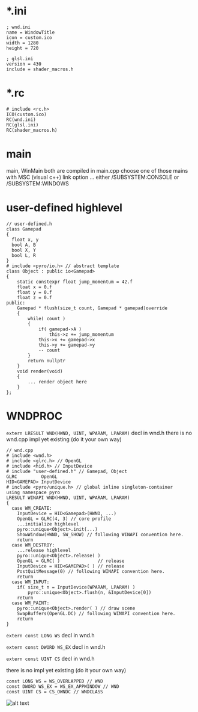 # *.ini
``` 
; wnd.ini
name = WindowTitle
icon = custom.ico
width = 1280
height = 720
``` 
``` 
; glsl.ini
version = 430
include = shader_macros.h
``` 
# *.rc
```
# include <rc.h>
ICO(custom.ico)
RC(wnd.ini)
RC(glsl.ini)
RC(shader_macros.h)
```
# main
main, WinMain both are compiled in main.cpp
choose one of those mains with MSC (visual c++) link option
	... either /SUBSYSTEM:CONSOLE or /SUBSYSTEM:WINDOWS
# user-defined highlevel
``` 
// user-defined.h
class Gamepad
{
  float x, y
  bool A, B
  bool X, Y
  bool L, R
}
# include <pyro/io.h> // abstract template
class Object : public io<Gamepad>
{
	static constexpr float jump_momentum = 42.f
	float x = 0.f
	float y = 0.f
	float z = 0.f
public:
	Gamepad * flush(size_t count, Gamepad * gamepad)override
	{
		while( count )
		{
			if( gamepad->A )
				this->z += jump_momentum
			this->x += gamepad->x
			this->y += gamepad->y
			-- count
		}
		return nullptr
	}
	void render(void)
	{
		... render object here
	}
};
``` 
# WNDPROC
```extern LRESULT WND(HWND, UINT, WPARAM, LPARAM)```  decl in wnd.h
there is no wnd.cpp impl yet existing (do it your own way)
```
// wnd.cpp
# include <wnd.h>
# include <glrc.h> // OpenGL
# include <hid.h> // InputDevice
# include "user-defined.h" // Gamepad, Object
GLRC         OpenGL
HID<GAMEPAD> InputDevice
# include <pyro/unique.h> // global inline singleton-container
using namespace pyro
LRESULT WINAPI WND(HWND, UINT, WPARAM, LPARAM)
{
  case WM_CREATE:
    InputDevice = HID<Gamepad>(HWND, ...)
    OpenGL = GLRC(4, 3) // core profile
    ...initialize highlevel
    pyro::unique<Object>.init(...)
    ShowWindow(HWND, SW_SHOW) // following WINAPI convention here.
    return
  case WM_DESTROY:
    ...release highlevel
    pyro::unique<Object>.release( )
    OpenGL = GLRC( )              // release
    InputDevice = HID<GAMEPAD>( ) // release
    PostQuitMessage(0) // following WINAPI convention here.
    return
  case WM_INPUT:
    if( size_t n = InputDevice(WPARAM, LPARAM) )
    	pyro::unique<Object>.flush(n, &InputDevice[0])
    return
  case WM_PAINT:
    pyro::unique<Object>.render( ) // draw scene
    SwapBuffers(OpenGL.DC) // following WINAPI convention here.
    return
}
```
```extern const LONG WS```  decl in wnd.h

```extern const DWORD WS_EX```  decl in wnd.h

```extern const UINT CS```  decl in wnd.h

there is no impl yet existing (do it your own way)
```
const LONG WS = WS_OVERLAPPED // WND
const DWORD WS_EX = WS_EX_APPWINDOW // WND
const UINT CS = CS_OWNDC // WNDCLASS
``` 
![alt text](https://repository-images.githubusercontent.com/197114287/6509fe00-a804-11e9-829c-e87bcc9644dc "Pyro Logo")
